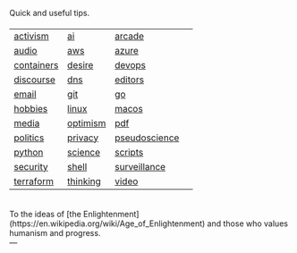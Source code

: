 Quick and useful tips.

<html lang="en">
<head>
  <meta charset="UTF-8">
  <meta name="viewport" content="width=device-width, initial-scale=1.0">
  <link rel="stylesheet" href="styles.css">
</head>

<body>
<h4>
<table>

<tr>
<td> <a href="activism/">activism</a> </td>
<td> <a href="ai/">ai</a> </td>
<td> <a href="arcade/">arcade</a> </td>
</tr>

<tr>
<td> <a href="audio/">audio</a> </td>
<td> <a href="aws/">aws</a> </td>
<td> <a href="azure/">azure</a> </td>
</tr>

<tr>
<td> <a href="containers">containers</a> </td>
<td> <a href="desire">desire</a> </td>
<td> <a href="devops">devops</a> </td>
</tr>

<tr>
<td> <a href="discourse/">discourse</a> </td>
<td> <a href="dns">dns</a> </td>
<td> <a href="editors/">editors</a> </td>
</tr>

<tr>
<td> <a href="email">email</a> </td>
<td> <a href="git">git</a> </td>
<td> <a href="go">go</a> </td>
</tr>

<tr>
<td> <a href="hobbies/">hobbies</a> </td>
<td> <a href="linux/">linux</a> </td>
<td> <a href="macos/">macos</a> </td>
</tr>

<tr>
<td> <a href="media/">media</a> </td>
<td> <a href="optimism/">optimism</a> </td>
<td> <a href="pdf/">pdf</a> </td>
</tr>

<tr>
<td> <a href="politics/">politics</a> </td>
<td> <a href="privacy/">privacy</a> </td>
<td> <a href="pseudoscience/">pseudoscience</a> </td>
</tr>

<tr>
<td> <a href="python/">python</a> </td>
<td> <a href="science/">science</a> </td>
<td> <a href="scripts/">scripts</a> </td>
</tr>

<tr>
<td> <a href="security/">security</a> </td>
<td> <a href="shell/">shell</a> </td>
<td> <a href="surveillance/">surveillance</a> </td>
</tr>

<tr>
<td> <a href="terraform/">terraform</a> </td>
<td> <a href="thinking/">thinking</a> </td>
<td> <a href="video/">video</a> </td>
<td> </td>
</tr>

</table>
</h4>
</body>

</html>

<br>
To the ideas of [the Enlightenment](https://en.wikipedia.org/wiki/Age_of_Enlightenment) and those who values humanism and progress.<br>
&mdash; <protips@que.one><br>

